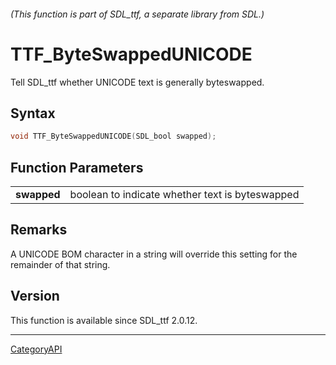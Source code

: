 ###### (This function is part of SDL_ttf, a separate library from SDL.)
# TTF_ByteSwappedUNICODE

Tell SDL_ttf whether UNICODE text is generally byteswapped.

## Syntax

```c
void TTF_ByteSwappedUNICODE(SDL_bool swapped);

```

## Function Parameters

|                 |                                                 |
| --------------- | ----------------------------------------------- |
| **swapped**     | boolean to indicate whether text is byteswapped |

## Remarks

A UNICODE BOM character in a string will override this setting for the
remainder of that string.

## Version

This function is available since SDL_ttf 2.0.12.

----
[CategoryAPI](CategoryAPI.md)
